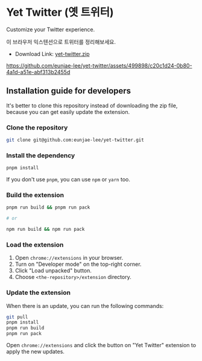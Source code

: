 # Yet Twitter (옛 트위터)

Customize your Twitter experience.

이 브라우저 익스텐션으로 트위터를 정리해보세요.

- Download Link: [yet-twitter.zip](https://github.com/eunjae-lee/yet-twitter/raw/main/public/yet-twitter.zip)

https://github.com/eunjae-lee/yet-twitter/assets/499898/c20c1d24-0b80-4a1d-a51e-abf313b2455d

## Installation guide for developers

It's better to clone this repository instead of downloading the zip file, because you can get easily update the extension.

### Clone the repository

```sh
git clone git@github.com:eunjae-lee/yet-twitter.git
```

### Install the dependency

```sh
pnpm install
```

If you don't use `pnpm`, you can use `npm` or `yarn` too.

### Build the extension

```sh
pnpm run build && pnpm run pack

# or

npm run build && npm run pack
```

### Load the extension

1. Open `chrome://extensions` in your browser.
2. Turn on "Developer mode" on the top-right corner.
3. Click "Load unpacked" button.
4. Choose `<the-repository>/extension` directory.

### Update the extension

When there is an update, you can run the following commands:

```sh
git pull
pnpm install
pnpm run build
pnpm run pack
```

Open `chrome://extensions` and click the button on "Yet Twitter" extension to apply the new updates.
